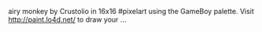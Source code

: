 airy monkey by Crustolio in 16x16 #pixelart using the GameBoy palette. Visit http://paint.lo4d.net/ to draw your … 